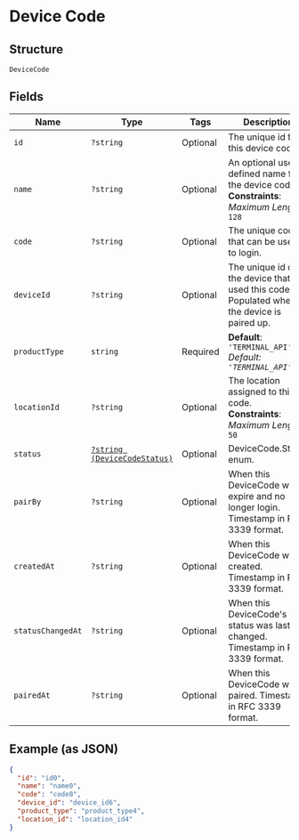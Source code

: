 
# Device Code

## Structure

`DeviceCode`

## Fields

| Name | Type | Tags | Description | Getter | Setter |
|  --- | --- | --- | --- | --- | --- |
| `id` | `?string` | Optional | The unique id for this device code. | getId(): ?string | setId(?string id): void |
| `name` | `?string` | Optional | An optional user-defined name for the device code.<br>**Constraints**: *Maximum Length*: `128` | getName(): ?string | setName(?string name): void |
| `code` | `?string` | Optional | The unique code that can be used to login. | getCode(): ?string | setCode(?string code): void |
| `deviceId` | `?string` | Optional | The unique id of the device that used this code. Populated when the device is paired up. | getDeviceId(): ?string | setDeviceId(?string deviceId): void |
| `productType` | `string` | Required | **Default**: `'TERMINAL_API'`<br>*Default: `'TERMINAL_API'`* | getProductType(): string | setProductType(string productType): void |
| `locationId` | `?string` | Optional | The location assigned to this code.<br>**Constraints**: *Maximum Length*: `50` | getLocationId(): ?string | setLocationId(?string locationId): void |
| `status` | [`?string (DeviceCodeStatus)`](/doc/models/device-code-status.md) | Optional | DeviceCode.Status enum. | getStatus(): ?string | setStatus(?string status): void |
| `pairBy` | `?string` | Optional | When this DeviceCode will expire and no longer login. Timestamp in RFC 3339 format. | getPairBy(): ?string | setPairBy(?string pairBy): void |
| `createdAt` | `?string` | Optional | When this DeviceCode was created. Timestamp in RFC 3339 format. | getCreatedAt(): ?string | setCreatedAt(?string createdAt): void |
| `statusChangedAt` | `?string` | Optional | When this DeviceCode's status was last changed. Timestamp in RFC 3339 format. | getStatusChangedAt(): ?string | setStatusChangedAt(?string statusChangedAt): void |
| `pairedAt` | `?string` | Optional | When this DeviceCode was paired. Timestamp in RFC 3339 format. | getPairedAt(): ?string | setPairedAt(?string pairedAt): void |

## Example (as JSON)

```json
{
  "id": "id0",
  "name": "name0",
  "code": "code8",
  "device_id": "device_id6",
  "product_type": "product_type4",
  "location_id": "location_id4"
}
```

